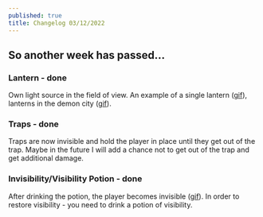 ```yaml
---
published: true
title: Changelog 03/12/2022
---
```

## So another week has passed...

### Lantern - done
Own light source in the field of view.
An example of a single lantern ([gif](https://img.itch.zone/aW1nLzgzOTMwMDAuZ2lm/original/VEaRBp.gif)), lanterns in the demon city ([gif](https://img.itch.zone/aW1nLzgzOTI5NzkuZ2lm/original/cgVkW6.gif)).

### Traps - done
Traps are now invisible and hold the player in place until they get out of the trap. Maybe in the future I will add a chance not to get out of the trap and get additional damage.

### Invisibility/Visibility Potion - done
After drinking the potion, the player becomes invisible ([gif](https://img.itch.zone/aW1nLzgzOTMwMDguZ2lm/original/G2%2Bzou.gif)). In order to restore visibility - you need to drink a potion of visibility.
